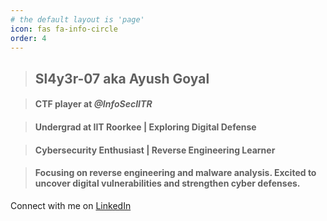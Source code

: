 ```yaml
---
# the default layout is 'page'
icon: fas fa-info-circle
order: 4
---
```


>## **Sl4y3r-07** aka Ayush Goyal

>#### CTF player at ***@InfoSecIITR***

>####  **Undergrad at IIT Roorkee** | Exploring Digital Defense

>####  Cybersecurity Enthusiast |  Reverse Engineering Learner

>####  Focusing on **reverse engineering** and **malware analysis**. Excited to uncover digital vulnerabilities and strengthen cyber defenses.

Connect with me on [LinkedIn](https://www.linkedin.com/in/ayush-goyal-890618253/)

